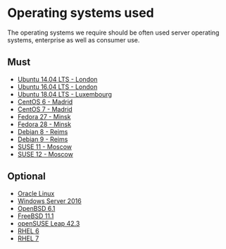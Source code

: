 # Operating systems used

The operating systems we require should be often used server operating systems, enterprise as well as consumer use.

## Must

 - [Ubuntu 14.04 LTS - London](http://releases.ubuntu.com/trusty/ubuntu-14.04.5-server-amd64.iso)
 - [Ubuntu 16.04 LTS - London](http://releases.ubuntu.com/xenial/ubuntu-16.04.4-server-amd64.iso)
 - [Ubuntu 18.04 LTS - Luxembourg](http://releases.ubuntu.com/bionic/ubuntu-18.04-live-server-amd64.img)
 - [CentOS 6 - Madrid](http://ftp.nluug.nl/ftp/pub/os/Linux/distr/CentOS/6.9/isos/x86_64/CentOS-6.9-x86_64-bin-DVD1.iso)
 - [CentOS 7 - Madrid](http://ftp.nluug.nl/ftp/pub/os/Linux/distr/CentOS/7.4.1708/isos/x86_64/CentOS-7-x86_64-DVD-1708.iso)
 - [Fedora 27 - Minsk](https://download.fedoraproject.org/pub/fedora/linux/releases/27/Server/x86_64/iso/Fedora-Server-dvd-x86_64-27-1.6.iso)
 - [Fedora 28 - Minsk](https://download.fedoraproject.org/pub/fedora/linux/releases/28/Server/x86_64/iso/Fedora-Server-dvd-x86_64-28-1.1.iso)
 - [Debian 8 - Reims](https://cdimage.debian.org/cdimage/archive/8.10.0/amd64/iso-cd/debian-8.10.0-amd64-CD-1.iso)
 - [Debian 9 - Reims](https://cdimage.debian.org/debian-cd/current/amd64/iso-cd/debian-9.4.0-amd64-netinst.iso)
 - [SUSE 11 - Moscow]()
 - [SUSE 12 - Moscow]()

## Optional

 - [Oracle Linux]()
 - [Windows Server 2016]()
 - [OpenBSD 6.1]()
 - [FreeBSD 11.1]()
 - [openSUSE Leap 42.3](https://download.opensuse.org/distribution/leap/42.3/iso/openSUSE-Leap-42.3-NET-x86_64.iso)
 - [RHEL 6]()
 - [RHEL 7]()

